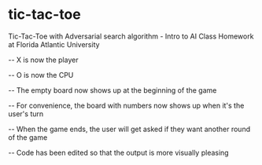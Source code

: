 # tic-tac-toe
Tic-Tac-Toe with Adversarial search algorithm - Intro to AI Class Homework at Florida Atlantic University

-- X is now the player

-- O is now the CPU

-- The empty board now shows up at the beginning
   of the game

-- For convenience, the board with numbers
   now shows up when it's the user's turn

-- When the game ends, the user will get asked if
   they want another round of the game
   
-- Code has been edited so that the output
   is more visually pleasing
